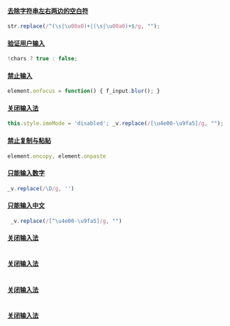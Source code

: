 #### [去除字符串左右两边的空白符](html/2/1.html)
```javascript
str.replace(/^(\s|\u00a0)+|(\s|\u00a0)+$/g, "");
```

#### [验证用户输入](html/2/2.html)
```javascript
!chars ? true : false;
```

#### [禁止输入](html/2/3.html)
```javascript
element.onfocus = function() { f_input.blur(); }
```

#### [关闭输入法](html/2/4.html)
```javascript
this.style.imeMode = 'disabled'; _v.replace(/[\u4e00-\u9fa5]/g, "");
```

#### [禁止复制与粘贴](html/2/5.html)
```javascript
element.oncopy, element.onpaste
```


#### [只能输入数字](html/2/6.html)
```javascript
_v.replace(/\D/g, '')
```


#### [只能输入中文](html/2/7.html)
```javascript
 _v.replace(/[^\u4e00-\u9fa5]/g, "")
```


#### [关闭输入法](html/2/1.html)
```javascript

```


#### [关闭输入法](html/2/1.html)
```javascript

```


#### [关闭输入法](html/2/1.html)
```javascript

```


#### [关闭输入法](html/2/1.html)
```javascript

```